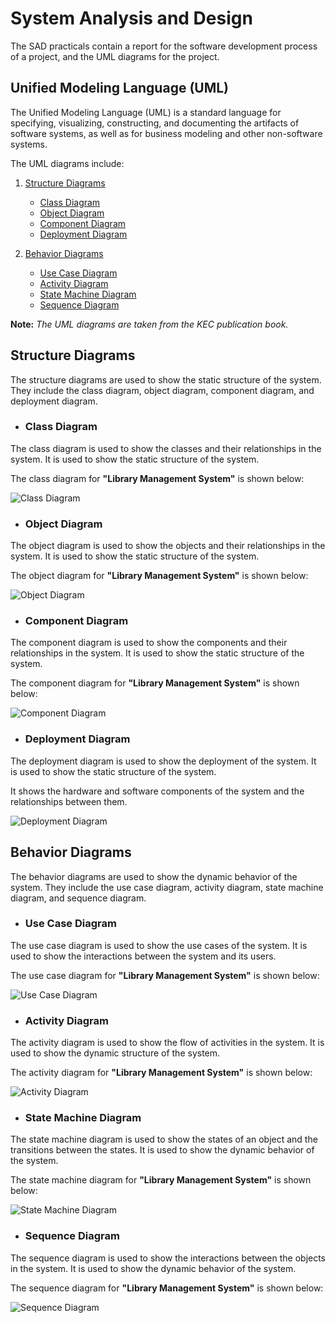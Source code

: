 # System Analysis and Design

The SAD practicals contain a report for the software development process of a project, and the UML diagrams for the project.

## Unified Modeling Language (UML)

The Unified Modeling Language (UML) is a standard language for specifying, visualizing, constructing, and documenting the artifacts of software systems, as well as for business modeling and other non-software systems.

The UML diagrams include:

1. [Structure Diagrams](#structure-diagrams)

   - [Class Diagram](#class-diagram)
   - [Object Diagram](#object-diagram)
   - [Component Diagram](#component-diagram)
   - [Deployment Diagram](#deployment-diagram)

2. [Behavior Diagrams](#behavior-diagrams)

   - [Use Case Diagram](#use-case-diagram)
   - [Activity Diagram](#activity-diagram)
   - [State Machine Diagram](#state-machine-diagram)
   - [Sequence Diagram](#sequence-diagram)

**Note:** _The UML diagrams are taken from the KEC publication book._

## Structure Diagrams

The structure diagrams are used to show the static structure of the system. They include the class diagram, object diagram, component diagram, and deployment diagram.

- ### Class Diagram

The class diagram is used to show the classes and their relationships in the system. It is used to show the static structure of the system.

The class diagram for **"Library Management System"** is shown below:

![Class Diagram](./diagrams/class_diagram.jpg)

- ### Object Diagram

The object diagram is used to show the objects and their relationships in the system. It is used to show the static structure of the system.

The object diagram for **"Library Management System"** is shown below:

![Object Diagram](./diagrams/object_diagram.png)

- ### Component Diagram

The component diagram is used to show the components and their relationships in the system. It is used to show the static structure of the system.

The component diagram for **"Library Management System"** is shown below:

![Component Diagram](./diagrams/component_diagram.png)

- ### Deployment Diagram

The deployment diagram is used to show the deployment of the system. It is used to show the static structure of the system.

It shows the hardware and software components of the system and the relationships between them.

![Deployment Diagram](./diagrams/deployment_diagram.png)

## Behavior Diagrams

The behavior diagrams are used to show the dynamic behavior of the system. They include the use case diagram, activity diagram, state machine diagram, and sequence diagram.

- ### Use Case Diagram

The use case diagram is used to show the use cases of the system. It is used to show the interactions between the system and its users.

The use case diagram for **"Library Management System"** is shown below:

![Use Case Diagram](./diagrams/use_case_diagram.png)

- ### Activity Diagram

The activity diagram is used to show the flow of activities in the system. It is used to show the dynamic structure of the system.

The activity diagram for **"Library Management System"** is shown below:

![Activity Diagram](./diagrams/activity_diagram.png)

- ### State Machine Diagram

The state machine diagram is used to show the states of an object and the transitions between the states. It is used to show the dynamic behavior of the system.

The state machine diagram for **"Library Management System"** is shown below:

![State Machine Diagram](./diagrams/state_diagram.png)

- ### Sequence Diagram

The sequence diagram is used to show the interactions between the objects in the system. It is used to show the dynamic behavior of the system.

The sequence diagram for **"Library Management System"** is shown below:

![Sequence Diagram](./diagrams/sequence_diagram.png)
